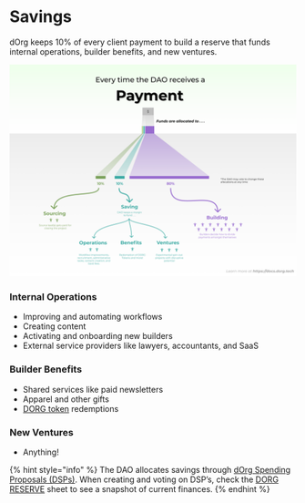 # Savings

dOrg keeps 10% of every client payment to build a reserve that funds internal operations, builder benefits, and new ventures. 

![](../.gitbook/assets/value-flow%20%281%29.png)

### Internal Operations

* Improving and automating workflows
* Creating content
* Activating and onboarding new builders
* External service providers like lawyers, accountants, and SaaS

### Builder Benefits

* Shared services like paid newsletters
* Apparel and other gifts
* [DORG token](rep-and-tokens.md#dorg-tokens) redemptions

### New Ventures

* Anything!

{% hint style="info" %}
The DAO allocates savings through [dOrg Spending Proposals \(DSPs\)](https://github.com/dOrgTech/Ops/tree/master/proposals). When creating and voting on DSP’s, check the [DORG RESERVE](https://sheet.zoho.com/sheet/open/a4p9k334be0a1097242a3b83d72f227695a48/sheets/DORG%20RESERVE/ranges/C1) sheet to see a snapshot of current finances.
{% endhint %}

